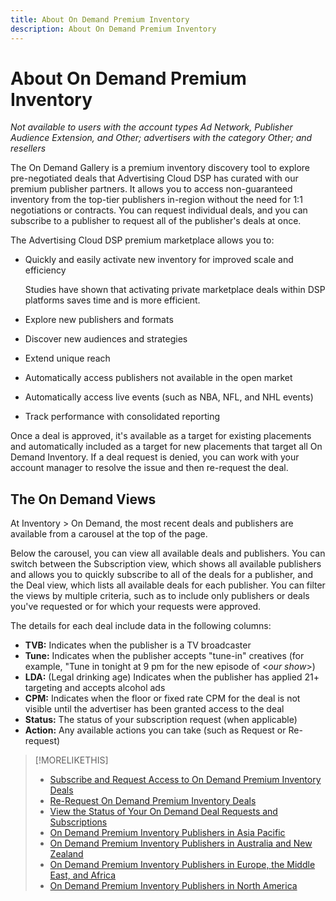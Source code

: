 ```yaml
---
title: About On Demand Premium Inventory
description: About On Demand Premium Inventory
---
```


# About On Demand Premium Inventory

*Not available to users with the account types Ad Network, Publisher Audience Extension, and Other; advertisers with the category Other; and resellers*

The On Demand Gallery is a premium inventory discovery tool to explore pre-negotiated deals that Advertising Cloud DSP has curated with our premium publisher partners. It allows you to access non-guaranteed inventory from the top-tier publishers in-region without the need for 1:1 negotiations or contracts. You can request individual deals, and you can subscribe to a publisher to request all of the publisher's deals at once.

The Advertising Cloud DSP premium marketplace allows you to:

* Quickly and easily activate new inventory for improved scale and efficiency

   Studies have shown that activating private marketplace deals within DSP platforms saves time and is more efficient.

* Explore new publishers and formats
* Discover new audiences and strategies
* Extend unique reach  
* Automatically access publishers not available in the open market
* Automatically access live events (such as NBA, NFL, and NHL events)
* Track performance with consolidated reporting

Once a deal is approved, it's available as a target for existing placements and automatically included as a target for new placements that target all On Demand Inventory. If a deal request is denied, you can work with your account manager to resolve the issue and then re-request the deal.

## The On Demand Views

At Inventory > On Demand, the most recent deals and publishers <!-- how recent? --> are available from a carousel at the top of the page.

Below the carousel, you can view all available deals and publishers. You can switch between the Subscription view, which shows all available publishers and allows you to quickly subscribe to all of the deals for a publisher, and the Deal view, which lists all available deals for each publisher. You can filter the views by multiple criteria, such as to include only publishers or deals you've requested or for which your requests were approved.

The details for each deal include data in the following columns:

* **TVB:** Indicates when the publisher is a TV broadcaster
* **Tune:** Indicates when the publisher accepts "tune-in" creatives (for example, "Tune in tonight at 9 pm for the new episode of \<*our show*\>)
* **LDA:** (Legal drinking age) Indicates when the publisher has applied 21+ targeting and accepts alcohol ads
* **CPM:** Indicates when the floor or fixed rate CPM for the deal is not visible until the advertiser has been granted access to the deal
* **Status:** The status of your subscription request (when applicable)
* **Action:** Any available actions you can take (such as Request or Re-request)

>[!MORELIKETHIS]
>
>* [Subscribe and Request Access to On Demand Premium Inventory Deals](on-demand-inventory-subscribe.md)
>* [Re-Request On Demand Premium Inventory Deals](on-demand-inventory-rerequest.md)
>* [View the Status of Your On Demand Deal Requests and Subscriptions](on-demand-inventory-view-status.md)
>* [On Demand Premium Inventory Publishers in Asia Pacific](on-demand-inventory-publishers-apac.md)
>* [On Demand Premium Inventory Publishers in Australia and New Zealand](on-demand-inventory-publishers-anz.md)
>* [On Demand Premium Inventory Publishers in Europe, the Middle East, and Africa](on-demand-inventory-publishers-emea.md)
>* [On Demand Premium Inventory Publishers in North America](on-demand-inventory-publishers-na.md)
